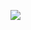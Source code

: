 [![](https://mermaid.ink/img/pako:eNpdkk1v2zAMhv8Ky1MLOEHsKG7sw4amzqHABgRoD0XqHjSbqTXYkmFJ27Qk_73-QJo4Oonkw5ekxD1mKieMcVeqv1nBGwMvSSqhPQ9vT1WtGsOlgYQyoYWS7zCZfIPVPlHglIWC_yGolCT3_TgkrXrg4EgfYHu7sg6EhIesILGRZPUdjDCpDOxUA3UXO8Cq5LouqHI3fXh7xR7gcVSYw2_161T48UwlI6pWWpPumtdXbN_kpoNNQQ5q7sD0iSducznMyNWXGTzJBfR8q6ksO7nq7nKE5Jy1vhpBK1ue6q0vpF4HKWFGQuuz0A9BeninV_SwoqbiIm8_ct-RKXY9UIpxe81px21pUkzlsUW5NerZyQxj01jysFH2o8B4x0vdWrbOuaFE8I-GV19eyoVRzc9hVfqN8bDmcqtUdZJpTYz3-A_juc-mLGDLxXLmh2wRMeahw3jCwmkUzkIWBVHA_Pvw6OH_XsCfzlgYBPeLZRTN5_586R8_ARgtyUw?type=png)](https://mermaid.live/edit#pako:eNpdkk1v2zAMhv8Ky1MLOEHsKG7sw4amzqHABgRoD0XqHjSbqTXYkmFJ27Qk_73-QJo4Oonkw5ekxD1mKieMcVeqv1nBGwMvSSqhPQ9vT1WtGsOlgYQyoYWS7zCZfIPVPlHglIWC_yGolCT3_TgkrXrg4EgfYHu7sg6EhIesILGRZPUdjDCpDOxUA3UXO8Cq5LouqHI3fXh7xR7gcVSYw2_161T48UwlI6pWWpPumtdXbN_kpoNNQQ5q7sD0iSducznMyNWXGTzJBfR8q6ksO7nq7nKE5Jy1vhpBK1ue6q0vpF4HKWFGQuuz0A9BeninV_SwoqbiIm8_ct-RKXY9UIpxe81px21pUkzlsUW5NerZyQxj01jysFH2o8B4x0vdWrbOuaFE8I-GV19eyoVRzc9hVfqN8bDmcqtUdZJpTYz3-A_juc-mLGDLxXLmh2wRMeahw3jCwmkUzkIWBVHA_Pvw6OH_XsCfzlgYBPeLZRTN5_586R8_ARgtyUw)
